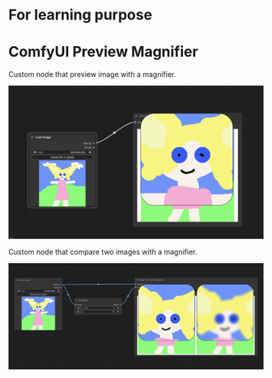 # For learning purpose

# ComfyUI Preview Magnifier
Custom node that preview image with a magnifier.

![Magnifier Example](example_preview.png)

Custom node that compare two images with a magnifier.

![Magnifier Comparer Example](example_comparer.png)

